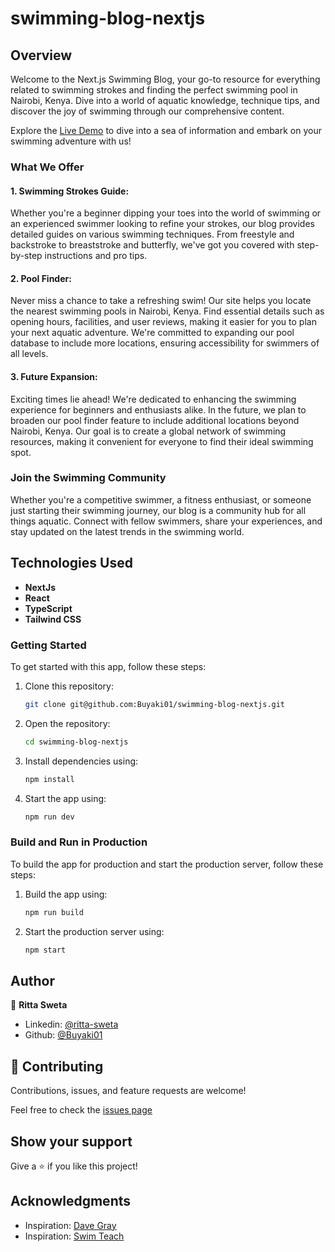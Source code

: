 # swimming-blog-nextjs

## Overview
Welcome to the Next.js Swimming Blog, your go-to resource for everything related to swimming strokes and finding the perfect swimming pool in Nairobi, Kenya. Dive into a world of aquatic knowledge, technique tips, and discover the joy of swimming through our comprehensive content.

Explore the [Live Demo](https://swimming-blog-nextjs.vercel.app) to dive into a sea of information and embark on your swimming adventure with us!

### What We Offer

#### 1. **Swimming Strokes Guide:**
   Whether you're a beginner dipping your toes into the world of swimming or an experienced swimmer looking to refine your strokes, our blog provides detailed guides on various swimming techniques. From freestyle and backstroke to breaststroke and butterfly, we've got you covered with step-by-step instructions and pro tips.

#### 2. **Pool Finder:**
   Never miss a chance to take a refreshing swim! Our site helps you locate the nearest swimming pools in Nairobi, Kenya. Find essential details such as opening hours, facilities, and user reviews, making it easier for you to plan your next aquatic adventure. We're committed to expanding our pool database to include more locations, ensuring accessibility for swimmers of all levels.

#### 3. **Future Expansion:**
   Exciting times lie ahead! We're dedicated to enhancing the swimming experience for beginners and enthusiasts alike. In the future, we plan to broaden our pool finder feature to include additional locations beyond Nairobi, Kenya. Our goal is to create a global network of swimming resources, making it convenient for everyone to find their ideal swimming spot.

### Join the Swimming Community
Whether you're a competitive swimmer, a fitness enthusiast, or someone just starting their swimming journey, our blog is a community hub for all things aquatic. Connect with fellow swimmers, share your experiences, and stay updated on the latest trends in the swimming world.

## Technologies Used
- **NextJs**
- **React**
- **TypeScript**
- **Tailwind CSS**

### Getting Started
To get started with this app, follow these steps:

1. Clone this repository: 
    ```bash 
    git clone git@github.com:Buyaki01/swimming-blog-nextjs.git
    ```

2. Open the repository: 
    ```bash 
    cd swimming-blog-nextjs
    ```

3. Install dependencies using: 
    ```bash 
    npm install
    ```

4. Start the app using: 
    ```bash 
    npm run dev
    ``` 

### Build and Run in Production
To build the app for production and start the production server, follow these steps:

1. Build the app using: 
    ```bash 
    npm run build
    ```

2. Start the production server using: 
    ```bash 
    npm start
    ```

## Author
👤 **Ritta Sweta**

- Linkedin: [@ritta-sweta](https://www.linkedin.com/in/ritta-sweta)
- Github: [@Buyaki01](https://github.com/Buyaki01)

## 🤝 Contributing

Contributions, issues, and feature requests are welcome!

Feel free to check the [issues page](https://github.com/Buyaki01/swimming-blog-nextjs/issues)

## Show your support

Give a ⭐️ if you like this project!

## Acknowledgments
- Inspiration: [Dave Gray](https://www.youtube.com/@DaveGrayTeachesCode)
- Inspiration: [Swim Teach](https://www.swim-teach.com)
